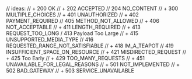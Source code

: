 // ideas:
// + 200  OK
// + 202  ACCEPTED
// 204	NO_CONTENT
// + 300  MULTIPLE_CHOICES
// + 401  UNAUTHORIZED
// + 402  PAYMENT_REQUIRED
// 405	METHOD_NOT_ALLOWED
// + 406  NOT_ACCEPTABLE
// + 411  LENGTH_REQUIRED
// + 413  REQUEST_TOO_LONG / 413 Payload Too Large
// + 415  UNSUPPORTED_MEDIA_TYPE
// 416	REQUESTED_RANGE_NOT_SATISFIABLE
// + 418  IM_A_TEAPOT
// 419	INSUFFICIENT_SPACE_ON_RESOURCE
// + 421  MISDIRECTED_REQUEST
// + 425  Too Early
// + 429  TOO_MANY_REQUESTS
// + 451  UNAVAILABLE_FOR_LEGAL_REASONS
// + 501  NOT_IMPLEMENTED
// + 502  BAD_GATEWAY
// + 503  SERVICE_UNAVAILABLE